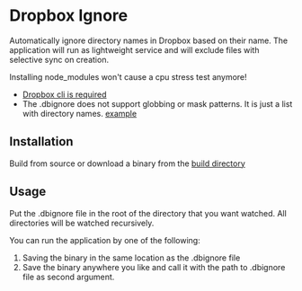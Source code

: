 # Dropbox Ignore

Automatically ignore directory names in Dropbox based on their name. The application will run as lightweight service
and will exclude files with selective sync on creation.

Installing node_modules won't cause a cpu stress test anymore!

* [Dropbox cli is required](https://www.dropbox.com/install-linux)
* The .dbignore does not support globbing or mask patterns. It is just a list with directory names. [example](./.dbignore)


## Installation
Build from source or download a binary from the [build directory](./build)

## Usage
Put the .dbignore file in the root of the directory that you want watched. All directories will be watched recursively.

You can run the application by one of the following:

1. Saving the binary in the same location as the .dbignore file
2. Save the binary anywhere you like and call it with the path to .dbignore file as second argument.

